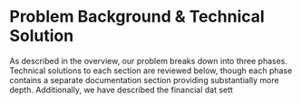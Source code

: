 # Problem Background & Technical Solution

As described in the overview, our problem breaks down into three phases. Technical solutions to each section are reviewed below, though each phase contains a separate documentation section providing substantially more depth. Additionally, we have described the financial dat sett

### 